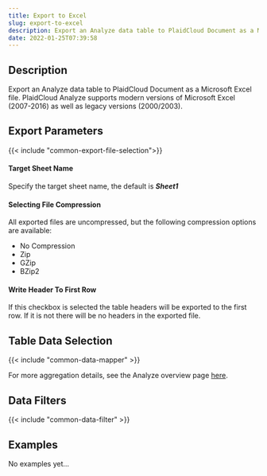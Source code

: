 ```yaml
---
title: Export to Excel
slug: export-to-excel
description: Export an Analyze data table to PlaidCloud Document as a Microsoft Excel file
date: 2022-01-25T07:39:58
---
```



## Description


Export an Analyze data table to PlaidCloud Document as a Microsoft Excel file. PlaidCloud Analyze supports modern versions of Microsoft Excel (2007-2016) as well as legacy versions (2000/2003).



## Export Parameters

{{< include "common-export-file-selection">}}



#### Target Sheet Name
Specify the target sheet name, the default is ***Sheet1***


#### Selecting File Compression

All exported files are uncompressed, but the following compression options are available:

* No Compression
* Zip
* GZip
* BZip2

#### Write Header To First Row
If this checkbox is selected the table headers will be exported to the first row. If it is not there will be no headers in the exported file.

## Table Data Selection

{{< include "common-data-mapper" >}}




For more aggregation details, see the Analyze overview page [here](/docs/workflow-steps/common/aggregation).


## Data Filters

{{< include "common-data-filter" >}}


## Examples


No examples yet...
